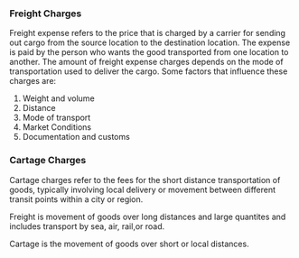 ### Freight Charges

Freight expense refers to the price that is charged by a carrier for sending out cargo from the source location to the destination location. The expense is paid by the person who wants the good transported from one location to another. The amount of freight expense charges depends on the mode of transportation used to deliver the cargo.
Some factors that influence these charges are:

1. Weight and volume
2. Distance
3. Mode of transport
4. Market Conditions
5. Documentation and customs

### Cartage Charges

Cartage charges refer to the fees for the short distance transportation of goods, typically involving local delivery or movement between different transit points within a city or region.

Freight is movement of goods over long distances and large quantites and includes transport by sea, air, rail,or road.

Cartage is the movement of goods over short or local distances.

